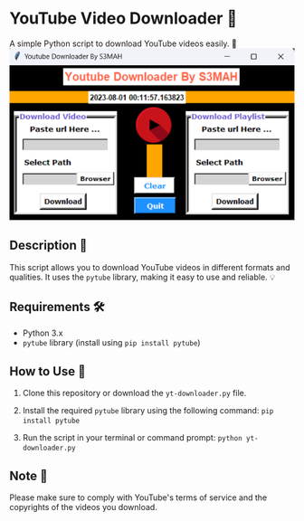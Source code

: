 # YouTube Video Downloader 🎥

A simple Python script to download YouTube videos easily. 🚀
![Alt text](image.png)

## Description 📝

This script allows you to download YouTube videos in different formats and qualities. It uses the `pytube` library, making it easy to use and reliable. 💡

## Requirements 🛠️

- Python 3.x
- `pytube` library (install using `pip install pytube`)

## How to Use 🚀

1. Clone this repository or download the `yt-downloader.py` file.

2. Install the required `pytube` library using the following command: ```pip install pytube```

3. Run the script in your terminal or command prompt: ```python yt-downloader.py```

## Note 📝
Please make sure to comply with YouTube's terms of service and the copyrights of the videos you download.
